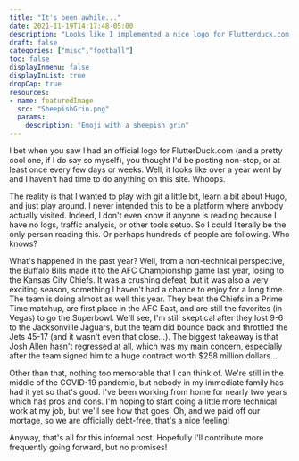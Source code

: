 ```yaml
---
title: "It's been awhile..."
date: 2021-11-19T14:17:48-05:00
description: "Looks like I implemented a nice logo for Flutterduck.com, and then vanished... Not promising I'll be back frequently, but I will try to be a bit more frequent with my posts"
draft: false
categories: ["misc","football"]
toc: false
displayInmenu: false
displayInList: true
dropCap: true
resources:
- name: featuredImage
  src: "SheepishGrin.png"
  params:
    description: "Emoji with a sheepish grin"
---
```

I bet when you saw I had an official logo for FlutterDuck.com (and a pretty cool one, if I do say so myself), you thought I'd be
posting non-stop, or at least once every few days or weeks. Well, it looks like over a year went by and I haven't had time to
do anything on this site. Whoops.

The reality is that I wanted to play with git a little bit, learn a bit about Hugo, and just play around. I never intended this
to be a platform where anybody actually visited. Indeed, I don't even know if anyone is reading because I have no logs, traffic
analysis, or other tools setup. So I could literally be the only person reading this. Or perhaps hundreds of people are following. 
Who knows?

What's happened in the past year? Well, from a non-technical perspective, the Buffalo Bills made it to the AFC Championship game
last year, losing to the Kansas City Chiefs. It was a crushing defeat, but it was also a very exciting season, something I haven't
had a chance to enjoy for a long time. The team is doing almost as well this year. They beat the Chiefs in a Prime Time 
matchup, are first place in the AFC East, and are still the favorites (in Vegas) to go the Superbowl. We'll see, I'm still 
skeptical after they lost 9-6 to the Jacksonville Jaguars, but the team did bounce back and throttled the Jets 45-17 (and it
wasn't even that close...). The biggest takeaway is that Josh Allen hasn't regressed at all, which was my main concern, especially
after the team signed him to a huge contract worth $258 million dollars...

Other than that, nothing too memorable that I can think of. We're still in the middle of the COVID-19 pandemic, but nobody in
my immediate family has had it yet so that's good. I've been working from home for nearly two years which has pros and cons. I'm
hoping to start doing a little more technical work at my job, but we'll see how that goes. Oh, and we paid off our mortage, so
we are officially debt-free, that's a nice feeling!

Anyway, that's all for this informal post. Hopefully I'll contribute more frequently going forward, but no promises!
